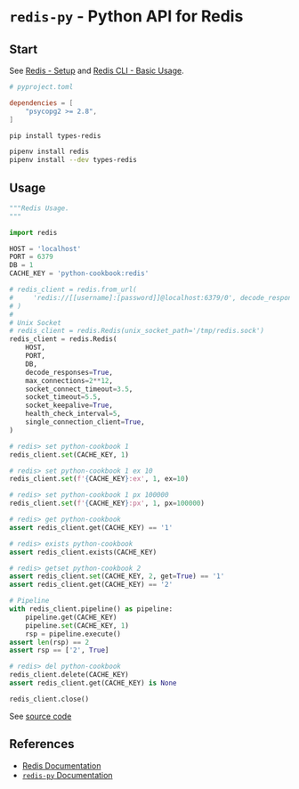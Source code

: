 # `redis-py` - Python API for Redis

## Start

See [Redis - Setup](https://leven-cn.github.io/python-cookbook/recipes/web/redis_setup)
and [Redis CLI - Basic Usage](https://leven-cn.github.io/python-cookbook/recipes/web/redis_usage_basic).

```toml
# pyproject.toml

dependencies = [
    "psycopg2 >= 2.8",
]
```

```bash
pip install types-redis

pipenv install redis
pipenv install --dev types-redis
```

## Usage

```python
"""Redis Usage.
"""

import redis

HOST = 'localhost'
PORT = 6379
DB = 1
CACHE_KEY = 'python-cookbook:redis'

# redis_client = redis.from_url(
#     'redis://[[username]:[password]]@localhost:6379/0', decode_responses=True
# )
#
# Unix Socket
# redis_client = redis.Redis(unix_socket_path='/tmp/redis.sock')
redis_client = redis.Redis(
    HOST,
    PORT,
    DB,
    decode_responses=True,
    max_connections=2**12,
    socket_connect_timeout=3.5,
    socket_timeout=5.5,
    socket_keepalive=True,
    health_check_interval=5,
    single_connection_client=True,
)

# redis> set python-cookbook 1
redis_client.set(CACHE_KEY, 1)

# redis> set python-cookbook 1 ex 10
redis_client.set(f'{CACHE_KEY}:ex', 1, ex=10)

# redis> set python-cookbook 1 px 100000
redis_client.set(f'{CACHE_KEY}:px', 1, px=100000)

# redis> get python-cookbook
assert redis_client.get(CACHE_KEY) == '1'

# redis> exists python-cookbook
assert redis_client.exists(CACHE_KEY)

# redis> getset python-cookbook 2
assert redis_client.set(CACHE_KEY, 2, get=True) == '1'
assert redis_client.get(CACHE_KEY) == '2'

# Pipeline
with redis_client.pipeline() as pipeline:
    pipeline.get(CACHE_KEY)
    pipeline.set(CACHE_KEY, 1)
    rsp = pipeline.execute()
assert len(rsp) == 2
assert rsp == ['2', True]

# redis> del python-cookbook
redis_client.delete(CACHE_KEY)
assert redis_client.get(CACHE_KEY) is None

redis_client.close()
```

See [source code](https://leven-cn.github.io/python-coobkook/examples/web/redis_usage.py)

## References

- [Redis Documentation](https://redis.io/docs/)
- [`redis-py` Documentation](https://redis.readthedocs.io/en/latest/)
